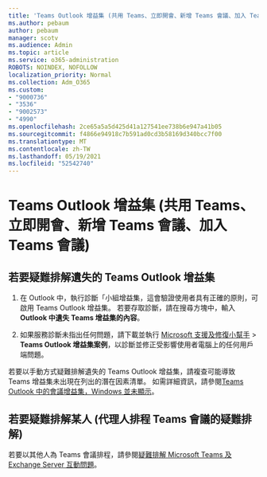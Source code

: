 ```yaml
---
title: 'Teams Outlook 增益集 (共用 Teams、立即開會、新增 Teams 會議、加入 Teams 會議) '
ms.author: pebaum
author: pebaum
manager: scotv
ms.audience: Admin
ms.topic: article
ms.service: o365-administration
ROBOTS: NOINDEX, NOFOLLOW
localization_priority: Normal
ms.collection: Adm_O365
ms.custom:
- "9000736"
- "3536"
- "9002573"
- "4990"
ms.openlocfilehash: 2ce65a5a5d425d41a127541ee738b6e947a41b05
ms.sourcegitcommit: f4866e94918c7b591ad0cd3b58169d340bcc7f00
ms.translationtype: MT
ms.contentlocale: zh-TW
ms.lasthandoff: 05/19/2021
ms.locfileid: "52542740"
---
```

# <a name="teams-outlook-add-in-share-to-teams--meet-now-new-teams-meeting-join-teams-meeting"></a>Teams Outlook 增益集 (共用 Teams、立即開會、新增 Teams 會議、加入 Teams 會議) 

## <a name="to-troubleshoot-a-missing-teams-outlook-add-in"></a>若要疑難排解遺失的 Teams Outlook 增益集

1. 在 Outlook 中，執行診斷「小組增益集，這會驗證使用者具有正確的原則，可啟用 Teams Outlook 增益集。 若要存取診斷，請在搜尋方塊中，輸入 **Outlook 中遺失 Teams 增益集的內容**。

1. 如果服務診斷未指出任何問題，請下載並執行 [Microsoft 支援及修復小幫手](https://aka.ms/SaRA-TeamsAddInScenario)  >  **Teams Outlook 增益集案例**，以診斷並修正受影響使用者電腦上的任何用戶端問題。

若要以手動方式疑難排解遺失的 Teams Outlook 增益集，請複查可能導致 Teams 增益集未出現在列出的潛在因素清單。 如需詳細資訊，請參閱[Teams Outlook 中的會議增益集，Windows 並未顯示](/microsoftteams/teams-add-in-for-outlook#teams-meeting-add-in-in-outlook-for-windows-does-not-show)。

## <a name="to-troubleshoot-scheduling-a-teams-meeting-on-behalf-of-someone-else-delegate"></a>若要疑難排解某人 (代理人排程 Teams 會議的疑難排解) 

若要以其他人為 Teams 會議排程，請參閱[疑難排解 Microsoft Teams 及 Exchange Server 互動問題](/microsoftteams/troubleshoot/known-issues/teams-exchange-interaction-issue)。
